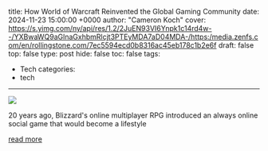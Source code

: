 title: How World of Warcraft Reinvented the Global Gaming Community
date: 2024-11-23 15:00:00 +0000
author: "Cameron Koch"
cover: https://s.yimg.com/ny/api/res/1.2/2JuEN93VI6Ynpk1c14rd4w--/YXBwaWQ9aGlnaGxhbmRlcjt3PTEyMDA7aD04MDA-/https:/media.zenfs.com/en/rollingstone.com/7ec5594ecd0b8316ac45eb178c1b2e6f
draft: false
top: false
type: post
hide: false
toc: false
tags:
  - Tech
categories:
  - tech
---

![](https://s.yimg.com/ny/api/res/1.2/2JuEN93VI6Ynpk1c14rd4w--/YXBwaWQ9aGlnaGxhbmRlcjt3PTEyMDA7aD04MDA-/https:/media.zenfs.com/en/rollingstone.com/7ec5594ecd0b8316ac45eb178c1b2e6f)

20 years ago, Blizzard's online multiplayer RPG introduced an always online social game that would become a lifestyle

[read more](https://www.rollingstone.com/culture/rs-gaming/world-of-warcraft-20-anniversary-1235176713/)
